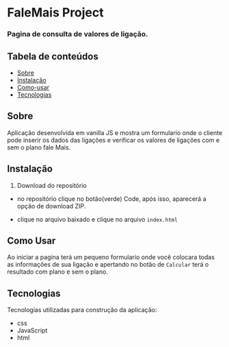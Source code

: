 # FaleMais Project

### Pagina de consulta de valores de ligação.

## Tabela de conteúdos

- [Sobre](https://github.com/LeonardoCavachini/FaleMais_project.git#Sobre)
- [Instalação](https://github.com/LeonardoCavachini/FaleMais_project.git#Instalação)
- [Como-usar](https://github.com/LeonardoCavachini/FaleMais_project.git#Como-usar)
- [Tecnologias](https://github.com/LeonardoCavachini/FaleMais_project.git#Tecnologias)

## Sobre

Aplicação desenvolvida em vanilla JS e mostra um formulario onde o cliente pode inserir os dados das ligações e verificar os valores de ligações com e sem o plano fale Mais.

## Instalação

1. Download do repositório

- no repositório clique no botão(verde) Code, após isso, aparecerá a opção de download ZIP.

- clique no arquivo baixado e clique no arquivo `index.html`

## Como Usar

Ao iniciar a pagina terá um pequeno formulario onde você colocara todas as informações de sua ligação e apertando no botão de `Calcular` terá o resultado com plano e sem o plano.

## Tecnologias

Tecnologias utilizadas para construção da aplicação:

- css
- JavaScript
- html
